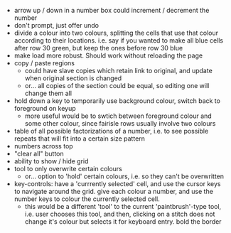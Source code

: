 - arrow up / down in a number box could increment / decrement the number
- don't prompt, just offer undo
- divide a colour into two colours, splitting the cells that use that colour according to their locations. i.e. say if you wanted to make all blue cells after row 30 green, but keep the ones before row 30 blue
- make load more robust. Should work without reloading the page
- copy / paste regions
   - could have slave copies which retain link to original, and update when original section is changed
   	- or... all copies of the section could be equal, so editing one will change them all
- hold down a key to temporarily use background colour, switch back to foreground on keyup
   - more useful would be to swtich between foreground colour and some other colour, since fairisle rows usually involve two colours
- table of all possible factorizations of a number, i.e. to see possible repeats that will fit into a certain size pattern
- numbers across top
- "clear all" button
- ability to show / hide grid
- tool to only overwrite certain colours
   - or... option to 'hold' certain colours, i.e. so they can't be overwritten
- key-controls: have a 'currrently selected' cell, and use the cursor keys to navigate around the grid. give each colour a number, and use the number keys to colour the currently selected cell.
   - this would be a different 'tool' to the current 'paintbrush'-type tool, i.e. user chooses this tool, and then, clicking on a stitch does not change it's colour but selects it for keyboard entry. bold the border